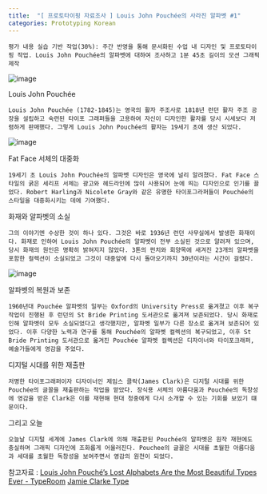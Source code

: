 ```yaml
---
title:  "[ 프로토타이핑 자료조사 ] Louis John Pouchée의 사라진 알파벳 #1"
categories: Prototyping Korean
---
```


`평가 내용 실습 기반 작업(30%): 주간 반영을 통해 문서화된 수업 내 디자인 및 프로토타이핑 작업. Louis John Pouchée의 알파벳에 대하여 조사하고 1분 45초 길이의 모션 그래픽 제작`

![image](https://photos1.blogger.com/blogger/888/2073/1600/RdR%2014e%20punches%20sh.0.jpg)

Louis John Pouchée

`Louis John Pouchée (1782-1845)는 영국의 활자 주조사로 1818년 런던 활자 주조 공장을 설립하고 숙련된 타이포 그래퍼들을 고용하여 자신이 디자인한 활자를 당시 시세보다 저렴하게 판매했다. 그렇게 Louis John Pouchée의 활자는 19세기 초에 생산 되었다.`

![image](https://upload.wikimedia.org/wikipedia/commons/thumb/d/d8/Elephant_sample.png/1200px-Elephant_sample.png)

Fat Face 서체의 대중화

`19세기 초 Louis John Pouchée의 알파벳 디자인은 영국에 널리 알려졌다. Fat Face 스타일의 굵은 세리프 서체는 광고와 헤드라인에 많이 사용되어 눈에 띄는 디자인으로 인기를 끌었다. Robert Harling과 Nicolete Gray와 같은 유명한 타이포그라퍼들이 Pouchée의 스타일을 대중화시키는 데에 기여했다.`

화재와 알파벳의 소실

`그의 이야기엔 수상한 것이 하나 있다. 그것은 바로 1936년 런던 사무실에서 발생한 화재이다. 화재로 인하여 Louis John Pouchée의 알파벳이 전부 소실된 것으로 알려져 있으며, 당시 화재의 원인은 명확히 밝혀지지 않았다. 3톤의 펀치와 회양목에 새겨진 23개의 알파벳을 포함한 컬렉션이 소실되었고 그것이 대중앞에 다시 돌아오기까지 30년이라는 시간이 걸렸다.`

![image](https://www.typeroom.eu/assets/original/photographs/article/835/201504/photo.jpg)

알파벳의 복원과 보존

`1960년대 Pouchée 알파벳의 일부는 Oxford의 University Press로 옮겨졌고 이후 복구 작업이 진행된 후 런던의 St Bride Printing 도서관으로 옮겨져 보존되었다. 당시 화재로 인해 알파벳이 모두 소실되었다고 생각했지만, 알파벳 일부가 다른 장소로 옮겨져 보존되어 있었다. 이후 다양한 노력과 연구를 통해 Pouchée의 알파벳 컬렉션의 복구되었고, 이후 St Bride Printing 도서관으로 옮겨진 Pouchée 알파벳 컬렉션은 디자이너와 타이포크래퍼, 예술가들에게 영감을 주었다. `

디지털 시대를 위한 재출판 

`저명한 타이포그래퍼이자 디자이너인 제임스 클락(James Clark)은 디지털 시대를 위한 Pouchée의 글꼴을 재출판하는 작업을 맡았다. 장식용 서체의 아름다움과 Pouchée의 독창성에 영감을 받은 Clark은 이를 재현해 현대 청중에게 다시 소개할 수 있는 기회를 보았기 떄문이다.`

그리고 오늘

`오늘날 디지털 세계에 James Clark에 의해 재출판된 Pouchée의 알파벳은 원작 재현에도 충실하며 그래픽 디자인에 조화롭게 어울러진다. Pouchee의 글꼴은 시대를 초월한 아름다움과 세대를 초월한 독창성을 보여주면서 영감의 원천이 되었다.`


참고자료 : 
[Louis John Pouché’s Lost Alphabets Are the Most Beautiful Types Ever -  TypeRoom](https://www.typeroom.eu/article/louis-john-pouch-e-s-lost-alphabets-are-most-beautiful-types-ever)
[Jamie Clarke Type](https://jamieclarketype.com/)
